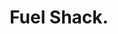 ---
layout: project
title: Fuel Shack.
deliverables: Creative Direction & Concept, Logo & Visual Identity, Website Design, ROI, Signage Design, Illustrations.
description: The creative process started with designing the logo, defining a new concept and visual identity. The brand was evolving quickly following the rapid growth of the company. I've been taking care of the brand from concept to implementation designing all printing materials (magazine ads, buntings, billboards etc) through digital presence and outlet designs including signage and wayfinding. Currently Fuel Shack has more than 10 outlets around the country in the most prestigious locations.
about: Fuel Shack is a chain Burger and Beer Bar prominent for gourmet burgers, hot-dogs, pizzas and various types of beer. With multiple renowned locations, it's trending for its delicious food as well as cozy and unique atmosphere.
images: fuelshack_
---